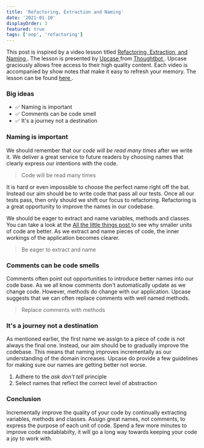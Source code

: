 ```yaml
---
title: 'Refactoring, Extraction and Naming'
date: '2021-01-10'
displayOrder: 3
featured: true
tags: ['oop', 'refactoring']
---
```


This post is inspired by a video lesson titled
<a href="https://thoughtbot.com/upcase/videos/refactoring-extraction-naming" target="_blank" rel="noreferrer noopener">
  Refactoring, Extraction, and Naming
</a>.
The lesson is presented by
<a href="https://thoughtbot.com/upcase" target="_blank" rel="noreferrer noopener">
Upcase
</a>
from
<a href="https://thoughtbot.com/" target="_blank" rel="noreferrer noopener">
  Thoughtbot
</a>.
Upcase graciously allows free access to their high quality content. Each video is
accompanied by show notes that make it easy to refresh your memory.
The lesson can be found
<a href="https://thoughtbot.com/upcase/videos/refactoring-extraction-naming" target="_blank" rel="noreferrer noopener">
here
</a>.

<!-- more -->

### Big ideas

- ✅ Naming is important
- ✅ Comments can be code smell
- ✅ It's a journey not a destination


### Naming is important

We should remember that our <em>code will be read many times</em> after we write it.
We deliver a great service to future readers by choosing names that clearly express our
intentions with the code.

> Code will be read many times

It is hard or even impossible to choose the perfect name right off the bat. Instead our
aim should be to write code that pass all our tests. Once all our tests pass, then
only should we shift our focus to refactoring. Refactoring is a great opportunity to
improve the names in our codebase.

We should be eager to extract and name variables, methods and classes. You can take a
look at the
<a href="https://francoisbuys.com/posts/all-the-little-things/" target="_blank" rel="noreferrer noopener">
All the little things post
</a>
to see why smaller units of code are better. As we extract and name pieces of code, the
inner workings of the application becomes clearer.

> Be eager to extract and name

### Comments can be code smells

Comments often point out opportunities to introduce better names into our code base. As
we all know comments don't automatically update as we change code. However, methods do
change with our application. Upcase suggests that we can often replace comments with
well named methods.

> Replace comments with methods

### It's a journey not a destination

As mentioned earlier, the first name we assign to a piece of code is not always the final
one. Instead, our aim should be to gradually improve the codebase. This means that
naming improves incrementally as our understanding of the domain increases. Upcase do
provide a few guidelines for making sure our names are getting better not worse.
1. Adhere to the <em>ask don't tell</em> principle 
2. Select names that reflect the correct level of abstraction

### Conclusion
Incrementally improve the quality of your code by continually extracting variables,
methods and classes. Assign great names, not comments, to express the purpose of each unit
of code. Spend a few more minutes to improve code readablabilty, it will go a long way 
towards keeping your code a joy to work with.
